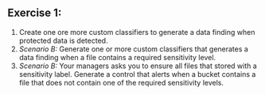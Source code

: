 ## Exercise 1:

1. Create one ore more custom classifiers to generate a data finding when protected data is detected.
2. *Scenario B:* Generate one or more custom classifiers that generates a data finding when a file contains a required sensitivity level.
3. *Scenario B:* Your managers asks you to ensure all files that stored with a sensitivity label. Generate a control that alerts when a bucket contains a file that does not contain one of the required sensitivity levels.
